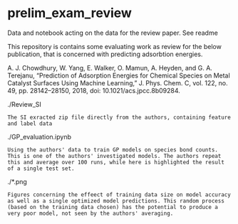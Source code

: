 # prelim_exam_review
Data and notebook acting on the data for the review paper. See readme

This repository is contains some evaluating work as review for the below publication, that is concerned with predicting adsorbtion energies.

A. J. Chowdhury, W. Yang, E. Walker, O. Mamun, A. Heyden, and G. A. Terejanu, “Prediction of Adsorption Energies for Chemical Species on Metal Catalyst Surfaces Using Machine Learning,” J. Phys. Chem. C, vol. 122, no. 49, pp. 28142–28150, 2018, doi: 10.1021/acs.jpcc.8b09284.

./Review_SI 

	The SI exracted zip file directly from the authors, containing feature and label data
./GP_evaluation.ipynb

	Using the authors' data to train GP models on species bond counts. This is one of the authors' investigated models. The authors repeat this and average over 100 runs, while here is highlighted the result of a single test set. 
./*.png

	Figures concerning the effeect of training data size on model accuracy as well as a single optimized model predictions. This random process (based on the training data chosen) has the potential to produce a very poor model, not seen by the authors' averaging.
